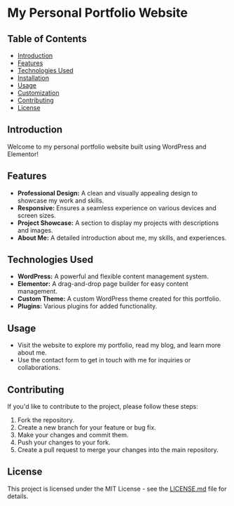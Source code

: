 # My Personal Portfolio Website

## Table of Contents

- [Introduction](#introduction)
- [Features](#features)
- [Technologies Used](#technologies-used)
- [Installation](#installation)
- [Usage](#usage)
- [Customization](#customization)
- [Contributing](#contributing)
- [License](#license)

## Introduction

Welcome to my personal portfolio website built using WordPress and Elementor!

## Features

- **Professional Design:** A clean and visually appealing design to showcase my work and skills.
- **Responsive:** Ensures a seamless experience on various devices and screen sizes.
- **Project Showcase:** A section to display my projects with descriptions and images.
- **About Me:** A detailed introduction about me, my skills, and experiences.


## Technologies Used

- **WordPress:** A powerful and flexible content management system.
- **Elementor:** A drag-and-drop page builder for easy content management.
- **Custom Theme:** A custom WordPress theme created for this portfolio.
- **Plugins:** Various plugins for added functionality.


## Usage

- Visit the website to explore my portfolio, read my blog, and learn more about me.
- Use the contact form to get in touch with me for inquiries or collaborations.


## Contributing

If you'd like to contribute to the project, please follow these steps:

1. Fork the repository.
2. Create a new branch for your feature or bug fix.
3. Make your changes and commit them.
4. Push your changes to your fork.
5. Create a pull request to merge your changes into the main repository.

## License

This project is licensed under the MIT License - see the [LICENSE.md](LICENSE.md) file for details.

